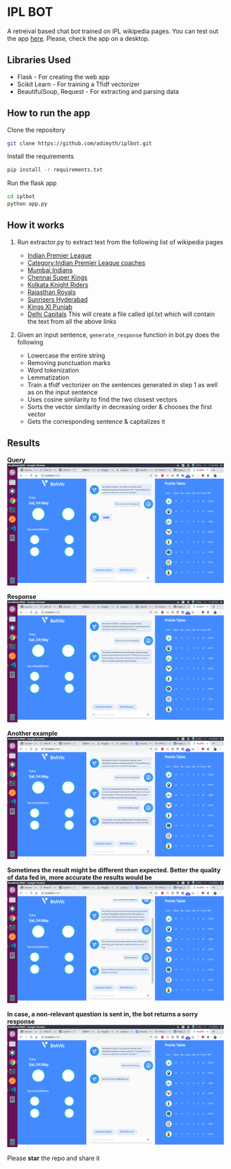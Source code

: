 # IPL BOT

A retreival based chat bot trained on IPL wikipedia pages. You can test out the app [here](http://134.209.148.44:5000/).
Please, check the app on a desktop.


## Libraries Used
* Flask - For creating the web app
* Scikit Learn - For training a Tfidf vectorizer
* BeautifulSoup, Request - For extracting and parsing data

## How to run the app

Clone the repository
```bash
git clone https://github.com/adimyth/iplbot.git
```

Install the requirements
```bash
pip install -r requirements.txt
```

Run the flask app
```bash
cd iplbot
python app.py
```

## How it works
1. Run extractor.py to extract text from the following list of wikipedia pages
    * [Indian Premier League](https://en.wikipedia.org/wiki/Indian_Premier_League)
    * [Category:Indian Premier League coaches](https://en.wikipedia.org/wiki/Category:Indian_Premier_League_coaches)
    * [Mumbai Indians](https://en.wikipedia.org/wiki/Mumbai_Indians)
    * [Chennai Super Kings](https://en.wikipedia.org/wiki/Chennai_Super_Kings)
    * [Kolkata Knight Riders](https://en.wikipedia.org/wiki/Kolkata_Knight_Riders)
    * [Rajasthan Royals](https://en.wikipedia.org/wiki/Rajasthan_Royals)
    * [Sunrisers Hyderabad](https://en.wikipedia.org/wiki/Sunrisers_Hyderabad)
    * [Kings XI Punjab](https://en.wikipedia.org/wiki/Kings_XI_Punjab)
    * [Delhi Capitals](https://en.wikipedia.org/wiki/Delhi_Capitals)
    This will create a file called ipl.txt which will contain the text from all the above links

2. Given an input sentence, `generate_response` function in bot.py does the following
    * Lowercase the entire string
    * Removing punctuation marks
    * Word tokenization
    * Lemmatization
    * Train a tfidf vectorizer on the sentences generated in step 1 as well as on the input sentence
    * Uses cosine similarity to find the two closest vectors
    * Sorts the vector similarity in decreasing order & chooses the first vector
    * Gets the corresponding sentence & capitalizes it

## Results

**Query**
![alt text](images/fig_1.png "Logo Title Text 1")



**Response**
![alt text](images/fig_2.png "Logo Title Text 1")



**Another example**
![alt text](images/fig_3.png "Logo Title Text 1")



**Sometimes the result might be different than expected. Better the quality of data fed in, more accurate the results would be**
![alt text](images/fig_5.png "Logo Title Text 1")



**In case, a non-relevant question is sent in, the bot returns a sorry response**
![alt text](images/fig_6.png "Logo Title Text 1")

Please **star** the repo and share it
